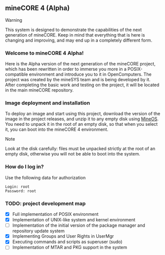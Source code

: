 ## mineCORE 4 (Alpha)

> [!WARNING]
> This system is designed to demonstrate the capabilities of the next generation of mineCORE. Keep in mind that everything that is here is changing and improving, and may end up in a completely different form.

### Welcome to mineCORE 4 Alpha!

Here is the Alpha version of the next generation of the mineCORE project, which has been rewritten in order to immerse you more in a POSIX-compatible environment and introduce you to it in OpenComputers. The project was created by the mineSYS team and is being developed by it.
After completing the basic work and testing on the project, it will be located in the main mineCORE repository.

### Image deployment and installation

To deploy an image and start using this project, download the version of the image in the project releases, and unzip it to any empty disk using [MineOS](https://github.com/IgorTimofeev/MineOS). You need to unpack it in the root of an empty disk, so that when you select it, you can boot into the mineCORE 4 environment.

> [!NOTE]
> Look at the disk carefully: files must be unpacked strictly at the root of an empty disk, otherwise you will not be able to boot into the system.

### How do I log in?

Use the following data for authorization

```
Login: root
Password: root
```

### TODO: project development map

- [x] Full implementation of POSIX environment
- [x] Implementation of UNIX-like system and kernel environment
- [ ] Implementation of the initial version of the package manager and repository update system
- [x] Implementing Groups and User Rights in UserMgr
- [x] Executing commands and scripts as superuser (sudo)
- [ ] Implementation of MTAR and PKG support in the system

